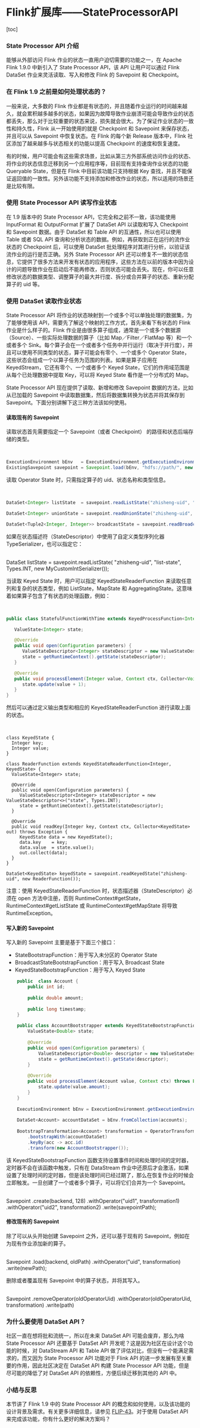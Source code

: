 # Flink扩展库——StateProcessorAPI

[toc]

### State Processor API 介绍

能够从外部访问 Flink 作业的状态一直用户迫切需要的功能之一，在 Apache Flink 1.9.0 中新引入了 State Processor
API，该 API 让用户可以通过 Flink DataSet 作业来灵活读取、写入和修改 Flink 的 Savepoint 和 Checkpoint。

### 在 Flink 1.9 之前是如何处理状态的？

一般来说，大多数的 Flink
作业都是有状态的，并且随着作业运行的时间越来越久，就会累积越多越多的状态，如果因为故障导致作业崩溃可能会导致作业的状态都丢失，那么对于比较重要的状态来说，损失就会很大。为了保证作业状态的一致性和持久性，Flink
从一开始使用的就是 Checkpoint 和 Savepoint 来保存状态，并且可以从 Savepoint 中恢复状态。在 Flink 的每个新
Release 版本中，Flink 社区添加了越来越多与状态相关的功能以提高 Checkpoint 的速度和恢复速度。

有的时候，用户可能会有这些需求场景，比如从第三方外部系统访问作业的状态、将作业的状态信息迁移到另一个应用程序等，目前现有支持查询作业状态的功能
Queryable State，但是在 Flink 中目前该功能只支持根据 Key
查找，并且不能保证返回值的一致性。另外该功能不支持添加和修改作业的状态，所以适用的场景还是比较有限。

### 使用 State Processor API 读写作业状态

在 1.9 版本中的 State Processor API，它完全和之前不一致，该功能使用 InputFormat 和 OutputFormat 扩展了
DataSet API 以读取和写入 Checkpoint 和 Savepoint 数据。由于 DataSet 和 Table API
的互通性，所以也可以使用 Table 或者 SQL API 查询和分析状态的数据。例如，再获取到正在运行的流作业状态的 Checkpoint 后，可以使用
DataSet 批处理程序对其进行分析，以验证该流作业的运行是否正确。另外 State Processor API
还可以修复不一致的状态信息，它提供了很多方法来开发有状态的应用程序，这些方法在以前的版本中因为设计的问题导致作业在启动后不能再修改，否则状态可能会丢失。现在，你可以任意修改状态的数据类型、调整算子的最大并行度、拆分或合并算子的状态、重新分配算子的
uid 等。

### 使用 DataSet 读取作业状态

State Processor API 将作业的状态映射到一个或多个可以单独处理的数据集，为了能够使用该
API，需要先了解这个映射的工作方式，首先来看下有状态的 Flink 作业是什么样子的。Flink
作业是由很多算子组成，通常是一个或多个数据源（Source）、一些实际处理数据的算子（比如 Map／Filter／FlatMap 等）和一个或者多个
Sink。每个算子会在一个或者多个任务中并行运行（取决于并行度），并且可以使用不同类型的状态，算子可能会有零个、一个或多个 Operator
State，这些状态会组成一个以算子任务为范围的列表。如果是算子应用在 KeyedStream，它还有零个、一个或者多个 Keyed
State，它们的作用域范围是从每个已处理数据中提取 Key，可以将 Keyed State 看作是一个分布式的 Map。

State Processor API 现在提供了读取、新增和修改 Savepoint 数据的方法，比如从已加载的 Savepoint
中读取数据集，然后将数据集转换为状态并将其保存到 Savepoint。下面分别讲解下这三种方法该如何使用。

#### 读取现有的 Savepoint

读取状态首先需要指定一个 Savepoint（或者 Checkpoint） 的路径和状态后端存储的类型。


​    
```java
ExecutionEnvironment bEnv   = ExecutionEnvironment.getExecutionEnvironment();
ExistingSavepoint savepoint = Savepoint.load(bEnv, "hdfs://path/", new RocksDBStateBackend());
```


读取 Operator State 时，只需指定算子的 uid、状态名称和类型信息。


​    
```java
DataSet<Integer> listState  = savepoint.readListState("zhisheng-uid", "list-state", Types.INT);

DataSet<Integer> unionState = savepoint.readUnionState("zhisheng-uid", "union-state", Types.INT);

DataSet<Tuple2<Integer, Integer>> broadcastState = savepoint.readBroadcastState("zhisheng-uid", "broadcast-state", Types.INT, Types.INT);
```


如果在状态描述符（StateDescriptor）中使用了自定义类型序列化器 TypeSerializer，也可以指定它：


​    
    DataSet<Integer> listState = savepoint.readListState(
        "zhisheng-uid", "list-state", 
        Types.INT, new MyCustomIntSerializer());


当读取 Keyed State 时，用户可以指定 KeyedStateReaderFunction 来读取任意列和复杂的状态类型，例如
ListState，MapState 和 AggregatingState。这意味着如果算子包含了有状态的处理函数，例如：


​    
```java
public class StatefulFunctionWithTime extends KeyedProcessFunction<Integer, Integer, Void> {

   ValueState<Integer> state;

   @Override
   public void open(Configuration parameters) {
      ValueStateDescriptor<Integer> stateDescriptor = new ValueStateDescriptor<>("state", Types.INT);
      state = getRuntimeContext().getState(stateDescriptor);
   }

   @Override
   public void processElement(Integer value, Context ctx, Collector<Void> out) throws Exception {
      state.update(value + 1);
   }
}
```


然后可以通过定义输出类型和相应的 KeyedStateReaderFunction 进行读取上面的状态。


​    
```
class KeyedState {
  Integer key;
  Integer value;
}

class ReaderFunction extends KeyedStateReaderFunction<Integer, KeyedState> {
  ValueState<Integer> state;

  @Override
  public void open(Configuration parameters) {
     ValueStateDescriptor<Integer> stateDescriptor = new ValueStateDescriptor<>("state", Types.INT);
     state = getRuntimeContext().getState(stateDescriptor);
  }

  @Override
  public void readKey(Integer key, Context ctx, Collector<KeyedState> out) throws Exception {
     KeyedState data = new KeyedState();
     data.key    = key;
     data.value  = state.value();
     out.collect(data);
  }
}

DataSet<KeyedState> keyedState = savepoint.readKeyedState("zhisheng-uid", new ReaderFunction());
```


注意：使用 KeyedStateReaderFunction 时，状态描述器（StateDescriptor）必须在 open 方法中注册，否则
RuntimeContext#getState，RuntimeContext#getListState 或
RuntimeContext#getMapState 将导致 RuntimeException。

#### 写入新的 Savepoint

写入新的 Savepoint 主要是基于下面三个接口：

  * StateBootstrapFunction：用于写入未分区的 Operator State
  * BroadcastStateBootstrapFunction：用于写入 Broadcast State
  * KeyedStateBootstrapFunction：用于写入 Keyed State

    
```java    
    public  class Account {
        public int id;
    
        public double amount;    
    
        public long timestamp;
    }
    
    public class AccountBootstrapper extends KeyedStateBootstrapFunction<Integer, Account> {
        ValueState<Double> state;
    
        @Override
        public void open(Configuration parameters) {
            ValueStateDescriptor<Double> descriptor = new ValueStateDescriptor<>("total",Types.DOUBLE);
            state = getRuntimeContext().getState(descriptor);
        }
    
        @Override
        public void processElement(Account value, Context ctx) throws Exception {
            state.update(value.amount);
        }
    }
    
    ExecutionEnvironment bEnv = ExecutionEnvironment.getExecutionEnvironment();
    
    DataSet<Account> accountDataSet = bEnv.fromCollection(accounts);
    
    BootstrapTransformation<Account> transformation = OperatorTransformation
        .bootstrapWith(accountDataSet)
        .keyBy(acc -> acc.id)
        .transform(new AccountBootstrapper());

```

该 KeyedStateBootstrapFunction 函数支持设置事件时间和处理时间的定时器，定时器不会在该函数中触发，只有在 DataStream
作业中还原后才会激活，如果设置了处理时间的定时器，但是该处理时间已经过期了，那么在恢复作业的时候会立即触发。一旦创建了一个或者多个算子，可以将它们合并为一个
Savepoint。


​    
    Savepoint
        .create(backend, 128)
        .withOperator("uid1", transformation1)
        .withOperator("uid2", transformation2)
        .write(savepointPath);


#### 修改现有的 Savepoint

除了可以从头开始创建 Savepoint 之外，还可以基于现有的 Savepoint，例如在为现有作业添加新的算子。


​    
    Savepoint
        .load(backend, oldPath)
        .withOperator("uid", transformation)
        .write(newPath);


删除或者覆盖现有 Savepoint 中的算子状态，并将其写入。


​    
    Savepoint
        .removeOperator(oldOperatorUid)
        .withOperator(oldOperatorUid, transformation)
        .write(path)


### 为什么要使用 DataSet API？

社区一直在想将批和流统一，所以在未来 DataSet API 可能会废弃，那么为啥 State Processor API 还要基于 DataSet API
开发呢？这是因为社区在设计这个功能的时候，对 DataStream API 和 Table API 做了评估对比，但没有一个能满足需求的，而又因为
State Processor API 功能对于 Flink API 的进一步发展有至关重要的作用，因此社区决定在 DataSet API 构建 State
Processor API 功能，但是尽可能的降低了对 DataSet API 的依赖性，方便后续迁移到其他的 API 中。

### 小结与反思

本节讲了 Flink 1.9 中的 State Processor API 的概念和如何使用，以及该功能的设计背景及需求。有关更多详细信息，请参见
[FLIP-43](https://cwiki.apache.org/confluence/display/FLINK/FLIP-43%3A+State+Processor+API)。对于使用
DataSet API 来完成该功能，你有什么更好的解决方案吗？
